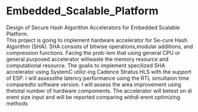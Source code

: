 # Embedded_Scalable_Platform
Design of Secure Hash Algorithm Accelerators for Embedded Scalable Platform. </br>
This  project  is  going  to  implement  hardware  accelerator  for  Se-cure Hash Algorithm (SHA). SHA consists of bitwise operations,modular additions, and compression functions.  Facing the prob-lem that using general CPU or general purposed accelerator willwaste the memory resource and computational resource.  The goalis to implement specilized SHA accelerator using SystemC utiliz-ing Cadence Stratus HLS with the support of ESP. I will assessthe latency performance using the RTL simultaion time comparedto software version.  I will assess the area improvement using thetotal  number  of  hardware  compoments.   The  accelerator  will  betest  on  di erent  size  input  and  will  be  reported  comparing  withdi erent optimizing methods
